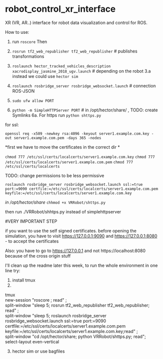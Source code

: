 # robot_control_xr_interface

XR (VR, AR..) interface for robot data visualization and control for ROS.

How to use:  
1. run `roscore` 
Then  

2. `rosrun tf2_web_republisher tf2_web_republisher`  # publishes transformations
3. `roslaunch hector_tracked_vehicles_description xacrodisplay_jasmine_2018_ugv.launch` # depending on the robot
3.a instead we could use `hector sim`
4. `roslaunch rosbridge_server rosbridge_websocket.launch` # connection ROS-JSON
5. `sudo ufw allow PORT`
6. `python -m SimpleHTTPServer PORT` # in /opt/hector/share/ , TODO: create Symlinks
6a. For https run `python shttps.py` 

for ssl:

`openssl req -x509 -newkey rsa:4096 -keyout server1.example.com.key -out server1.example.com.pem -days 365 -nodes`  


*first we have to move the  certificates in the correct dir *

`chmod 777 /etc/ssl/certs/localcerts/server1.example.com.key`
`chmod 777 /etc/ssl/certs/localcerts/server1.example.com.pem`
`chmod 777 /etc/ssl/certs/localcerts`

TODO: change permissions to be less permissive

`roslaunch rosbridge_server rosbridge_websocket.launch ssl:=true port:=9090 certfile:=/etc/ssl/certs/localcerts/server1.example.com.pem keyfile:=/etc/ssl/certs/localcerts/server1.example.com.key`



*in /opt/hector/share* 
`chhmod +x VRRobot/shttps.py` 

then run ./VRRobot/shhtps.py instead of simplehttpserver

#VERY IMPORTANT STEP

if you want to use the self signed certificates. before opening the simulation, you have to visit https://127.0.0.1:9090 and https://127.0.0.1:8080 - to accept the certificates

Also: you have to go to https://127.0.0.1 and not https://localhost:8080 because of the cross origin stuff

I'll clean up the readme later this week, to run the whole environment in one line try:
1. install tmux
2. 

tmux \
        new-session "roscore ; read" \; \
        split-window "sleep 5; rosrun tf2_web_republisher tf2_web_republisher; read" \;\
        split-window "sleep 5; roslaunch rosbridge_server rosbridge_websocket.launch ssl:=true port:=9090 certfile:=/etc/ssl/certs/localcerts/server1.example.com.pem keyfile:=/etc/ssl/certs/localcerts/server1.example.com.key;read" \;\
        split-window "cd /opt/hector/share; python VRRobot/shttps.py; read"\;\
        select-layout even-vertical

3. hector sim or use bagfiles